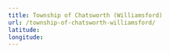```yaml
---
title: Township of Chatsworth (Williamsford)
url: /township-of-chatsworth-williamsford/
latitude: 
longitude: 
---
```

